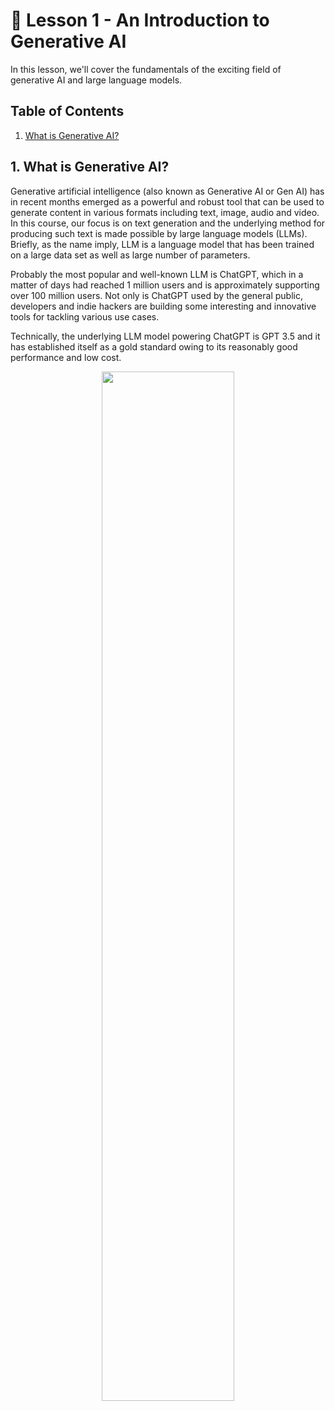 # 📖 Lesson 1 - An Introduction to Generative AI

In this lesson, we'll cover the fundamentals of the exciting field of generative AI and large language models.

## Table of Contents
1. [What is Generative AI?](#1-what-is-generative-ai)


## 1. What is Generative AI?

Generative artificial intelligence (also known as Generative AI or Gen AI) has in recent months emerged as a powerful and robust tool that can be used to generate content in various formats including text, image, audio and video. In this course, our focus is on text generation and the underlying method for producing such text is made possible by large language models (LLMs). Briefly, as the name imply, LLM is a language model that has been trained on a large data set as well as large number of parameters. 

Probably the most popular and well-known LLM is ChatGPT, which in a matter of days had reached 1 million users and is approximately supporting over 100 million users. Not only is ChatGPT used by the general public, developers and indie hackers are building some interesting and innovative tools for tackling various use cases.

Technically, the underlying LLM model powering ChatGPT is GPT 3.5 and it has established itself as a gold standard owing to its reasonably good performance and low cost. 

<p align="center">
   <img src="../img/lesson-1-gen-ai.png" width="65%">
</p>

